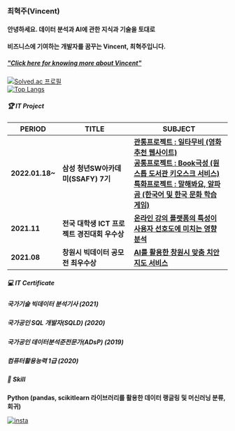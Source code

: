 ### 최혁주(Vincent) 
#### 안녕하세요. 데이터 분석과 AI에 관한 지식과 기술을 토대로
#### 비즈니스에 기여하는 개발자를 꿈꾸는 Vincent, 최혁주입니다.
##### ["Click here for knowing more about Vincent"](https://aboutvincent.notion.site/Vincent-c6094829a16f49d99abe2bc76ade9b10)

[![Solved.ac 프로필](http://mazassumnida.wtf/api/mini/generate_badge?boj=chj5356)](https://solved.ac/chj5356)
<br>
[![Top Langs](https://github-readme-stats.vercel.app/api/top-langs/?username=spaceforvincent&layout=compact)](https://github.com/spaceforvincent/github-readme-stats)

##### 🏆 IT Project  

| PERIOD | TITLE | SUBJECT |
| ------- | ------- | -------|
| **2022.01.18~** | **삼성 청년SW아카데미(SSAFY) 7기** | [**관통프로젝트 : 일타무비 (영화추천 웹사이트)**](https://github.com/spaceforvincent/2022-Project-OneHitMovie) </br> [**공통프로젝트 : Book극성 (원스톱 도서관 키오스크 서비스)**](https://github.com/spaceforvincent/2022-Project-Book) </br> [**특화프로젝트 : 말해봐요, 알파곰 (한국어 및 한국 문화 학습 게임)**](https://github.com/spaceforvincent/2022-Project-Alphagom)|
| **2021.11** | **전국 대학생 ICT 프로젝트 경진대회 우수상** | [**온라인 강의 플랫폼의 특성이 사용자 선호도에 미치는 영향 분석**](https://github.com/spaceforvincent/2021-Project-ICT) |
| **2021.08** | **창원시 빅데이터 공모전 최우수상** | [**AI를 활용한 창원시 맞춤 치안지도 서비스**](https://github.com/spaceforvincent/2021-Project-Police) |

##### 💻 IT Certificate  

##### 국가기술 빅데이터 분석기사 (2021)
##### 국가공인 SQL 개발자(SQLD) (2020)
##### 국가공인 데이터분석준전문가(ADsP) (2019)
##### 컴퓨터활용능력 1급 (2020)


##### 🧩 Skill  

**Python (pandas, scikitlearn 라이브러리를 활용한 데이터 랭글링 및 머신러닝 분류, 회귀)**    

[![insta](https://img.shields.io/badge/Instagram-ff69b4?style=for-the-badge&logo=instagram&logoColor=white&link=https://www.instagram.com/caesium_y/)](https://www.instagram.com/vct_c/)
